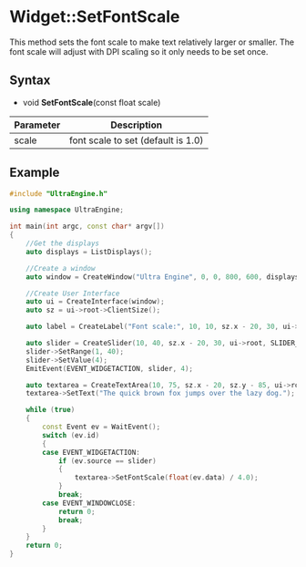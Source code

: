 # Widget::SetFontScale #
This method sets the font scale to make text relatively larger or smaller. The font scale will adjust with DPI scaling so it only needs to be set once.

## Syntax ##

- void **SetFontScale**(const float scale)

| Parameter | Description |
| --- | --- |
| scale | font scale to set (default is 1.0) |

## Example ##
```c++
#include "UltraEngine.h"

using namespace UltraEngine;

int main(int argc, const char* argv[])
{
    //Get the displays
    auto displays = ListDisplays();

    //Create a window
    auto window = CreateWindow("Ultra Engine", 0, 0, 800, 600, displays[0]);

    //Create User Interface
    auto ui = CreateInterface(window);
    auto sz = ui->root->ClientSize();

    auto label = CreateLabel("Font scale:", 10, 10, sz.x - 20, 30, ui->root);

    auto slider = CreateSlider(10, 40, sz.x - 20, 30, ui->root, SLIDER_TRACKBAR);
    slider->SetRange(1, 40);
    slider->SetValue(4);
    EmitEvent(EVENT_WIDGETACTION, slider, 4);

    auto textarea = CreateTextArea(10, 75, sz.x - 20, sz.y - 85, ui->root, TEXTAREA_WORDWRAP);
    textarea->SetText("The quick brown fox jumps over the lazy dog.");

    while (true)
    {
        const Event ev = WaitEvent();
        switch (ev.id)
        {
        case EVENT_WIDGETACTION:
            if (ev.source == slider)
            {
                textarea->SetFontScale(float(ev.data) / 4.0);
            }
            break;
        case EVENT_WINDOWCLOSE:
            return 0;
            break;
        }
    }
    return 0;
}
```
